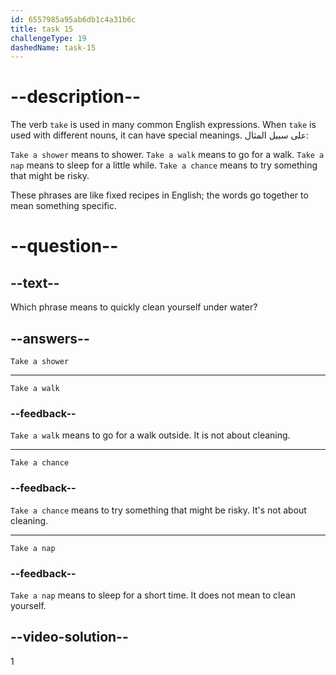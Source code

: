 ```yaml
---
id: 6557985a95ab6db1c4a31b6c
title: task 15
challengeType: 19
dashedName: task-15
---
```


# --description--

The verb `take` is used in many common English expressions. When `take` is used with different nouns, it can have special meanings. على سبيل المثال:

`Take a shower` means to shower. `Take a walk` means to go for a walk. `Take a nap` means to sleep for a little while. `Take a chance` means to try something that might be risky.

These phrases are like fixed recipes in English; the words go together to mean something specific.

# --question--

## --text--

Which phrase means to quickly clean yourself under water?

## --answers--

`Take a shower`

---

`Take a walk`

### --feedback--

`Take a walk` means to go for a walk outside. It is not about cleaning.

---

`Take a chance`

### --feedback--

`Take a chance` means to try something that might be risky. It's not about cleaning.

---

`Take a nap`

### --feedback--

`Take a nap` means to sleep for a short time. It does not mean to clean yourself.

## --video-solution--

1

